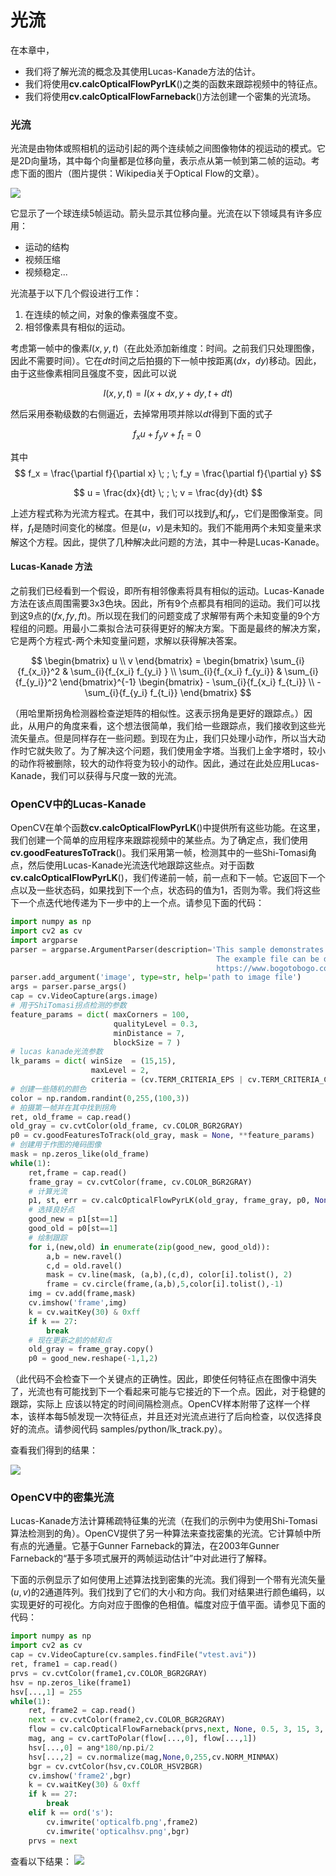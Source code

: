 # 光流


 
  

在本章中，
- 我们将了解光流的概念及其使用Lucas-Kanade方法的估计。
- 我们将使用**cv.calcOpticalFlowPyrLK**()之类的函数来跟踪视频中的特征点。
- 我们将使用**cv.calcOpticalFlowFarneback**()方法创建一个密集的光流场。

### 光流

光流是由物体或照相机的运动引起的两个连续帧之间图像物体的视运动的模式。它是2D向量场，其中每个向量都是位移向量，表示点从第一帧到第二帧的运动。考虑下面的图片（图片提供：Wikipedia关于Optical Flow的文章）。

![](http://qiniu.aihubs.net/optical_flow_basic1.jpg)

它显示了一个球连续5帧运动。箭头显示其位移向量。光流在以下领域具有许多应用：
- 运动的结构
- 视频压缩
- 视频稳定...

光流基于以下几个假设进行工作：
1. 在连续的帧之间，对象的像素强度不变。
2. 相邻像素具有相似的运动。

考虑第一帧中的像素$I(x,y,t)$（在此处添加新维度：时间。之前我们只处理图像，因此不需要时间）。它在$dt$时间之后拍摄的下一帧中按距离$(dx，dy)$移动。因此，由于这些像素相同且强度不变，因此可以说

$$
I(x,y,t) = I(x+dx, y+dy, t+dt)
$$

然后采用泰勒级数的右侧逼近，去掉常用项并除以$dt$得到下面的式子

$$
f_x u + f_y v + f_t = 0 \;
$$

其中
$$
f_x = \frac{\partial f}{\partial x} \; ; \; f_y = \frac{\partial f}{\partial y}
$$

$$
u = \frac{dx}{dt} \; ; \; v = \frac{dy}{dt}
$$

上述方程式称为光流方程式。在其中，我们可以找到$f_x$和$f_y$，它们是图像渐变。同样，$f_t$是随时间变化的梯度。但是$(u，v)$是未知的。我们不能用两个未知变量来求解这个方程。因此，提供了几种解决此问题的方法，其中一种是Lucas-Kanade。

#### Lucas-Kanade 方法

之前我们已经看到一个假设，即所有相邻像素将具有相似的运动。Lucas-Kanade方法在该点周围需要3x3色块。因此，所有9个点都具有相同的运动。我们可以找到这9点的$(fx,fy,ft)$。所以现在我们的问题变成了求解带有两个未知变量的9个方程组的问题。用最小二乘拟合法可获得更好的解决方案。下面是最终的解决方案，它是两个方程式-两个未知变量问题，求解以获得解决答案。

$$
\begin{bmatrix} u \\ v \end{bmatrix} = \begin{bmatrix} \sum_{i}{f_{x_i}}^2 & \sum_{i}{f_{x_i} f_{y_i} } \\ \sum_{i}{f_{x_i} f_{y_i}} & \sum_{i}{f_{y_i}}^2 \end{bmatrix}^{-1} \begin{bmatrix} - \sum_{i}{f_{x_i} f_{t_i}} \\ - \sum_{i}{f_{y_i} f_{t_i}} \end{bmatrix}
$$

（用哈里斯拐角检测器检查逆矩阵的相似性。这表示拐角是更好的跟踪点。）因此，从用户的角度来看，这个想法很简单，我们给一些跟踪点，我们接收到这些光流矢量点。但是同样存在一些问题。到现在为止，我们只处理小动作，所以当大动作时它就失败了。为了解决这个问题，我们使用金字塔。当我们上金字塔时，较小的动作将被删除，较大的动作将变为较小的动作。因此，通过在此处应用Lucas-Kanade，我们可以获得与尺度一致的光流。

### OpenCV中的Lucas-Kanade

OpenCV在单个函数**cv.calcOpticalFlowPyrLK**()中提供所有这些功能。在这里，我们创建一个简单的应用程序来跟踪视频中的某些点。为了确定点，我们使用**cv.goodFeaturesToTrack**()。我们采用第一帧，检测其中的一些Shi-Tomasi角点，然后使用Lucas-Kanade光流迭代地跟踪这些点。对于函数**cv.calcOpticalFlowPyrLK**()，我们传递前一帧，前一点和下一帧。它返回下一个点以及一些状态码，如果找到下一个点，状态码的值为1，否则为零。我们将这些下一个点迭代地传递为下一步中的上一个点。请参见下面的代码：

```python
import numpy as np
import cv2 as cv
import argparse
parser = argparse.ArgumentParser(description='This sample demonstrates Lucas-Kanade Optical Flow calculation. \
                                              The example file can be downloaded from: \
                                              https://www.bogotobogo.com/python/OpenCV_Python/images/mean_shift_tracking/slow_traffic_small.mp4')
parser.add_argument('image', type=str, help='path to image file')
args = parser.parse_args()
cap = cv.VideoCapture(args.image)
# 用于ShiTomasi拐点检测的参数
feature_params = dict( maxCorners = 100,
                       qualityLevel = 0.3,
                       minDistance = 7,
                       blockSize = 7 )
# lucas kanade光流参数
lk_params = dict( winSize  = (15,15),
                  maxLevel = 2,
                  criteria = (cv.TERM_CRITERIA_EPS | cv.TERM_CRITERIA_COUNT, 10, 0.03))
# 创建一些随机的颜色
color = np.random.randint(0,255,(100,3))
# 拍摄第一帧并在其中找到拐角
ret, old_frame = cap.read()
old_gray = cv.cvtColor(old_frame, cv.COLOR_BGR2GRAY)
p0 = cv.goodFeaturesToTrack(old_gray, mask = None, **feature_params)
# 创建用于作图的掩码图像
mask = np.zeros_like(old_frame)
while(1):
    ret,frame = cap.read()
    frame_gray = cv.cvtColor(frame, cv.COLOR_BGR2GRAY)
    # 计算光流
    p1, st, err = cv.calcOpticalFlowPyrLK(old_gray, frame_gray, p0, None, **lk_params)
    # 选择良好点
    good_new = p1[st==1]
    good_old = p0[st==1]
    # 绘制跟踪
    for i,(new,old) in enumerate(zip(good_new, good_old)):
        a,b = new.ravel()
        c,d = old.ravel()
        mask = cv.line(mask, (a,b),(c,d), color[i].tolist(), 2)
        frame = cv.circle(frame,(a,b),5,color[i].tolist(),-1)
    img = cv.add(frame,mask)
    cv.imshow('frame',img)
    k = cv.waitKey(30) & 0xff
    if k == 27:
        break
    # 现在更新之前的帧和点
    old_gray = frame_gray.copy()
    p0 = good_new.reshape(-1,1,2)
```

（此代码不会检查下一个关键点的正确性。因此，即使任何特征点在图像中消失了，光流也有可能找到下一个看起来可能与它接近的下一个点。因此，对于稳健的跟踪，实际上 应该以特定的时间间隔检测点。OpenCV样本附带了这样一个样本，该样本每5帧发现一次特征点，并且还对光流点进行了后向检查，以仅选择良好的流点。请参阅代码 samples/python/lk_track.py）。

查看我们得到的结果：

![](http://qiniu.aihubs.net/opticalflow_lk.jpg)

### OpenCV中的密集光流

Lucas-Kanade方法计算稀疏特征集的光流（在我们的示例中为使用Shi-Tomasi算法检测到的角）。OpenCV提供了另一种算法来查找密集的光流。它计算帧中所有点的光通量。它基于Gunner Farneback的算法，在2003年Gunner Farneback的“基于多项式展开的两帧运动估计”中对此进行了解释。

下面的示例显示了如何使用上述算法找到密集的光流。我们得到一个带有光流矢量$(u,v)$的2通道阵列。我们找到了它们的大小和方向。我们对结果进行颜色编码，以实现更好的可视化。方向对应于图像的色相值。幅度对应于值平面。请参见下面的代码： 

```python
import numpy as np
import cv2 as cv
cap = cv.VideoCapture(cv.samples.findFile("vtest.avi"))
ret, frame1 = cap.read()
prvs = cv.cvtColor(frame1,cv.COLOR_BGR2GRAY)
hsv = np.zeros_like(frame1)
hsv[...,1] = 255
while(1):
    ret, frame2 = cap.read()
    next = cv.cvtColor(frame2,cv.COLOR_BGR2GRAY)
    flow = cv.calcOpticalFlowFarneback(prvs,next, None, 0.5, 3, 15, 3, 5, 1.2, 0)
    mag, ang = cv.cartToPolar(flow[...,0], flow[...,1])
    hsv[...,0] = ang*180/np.pi/2
    hsv[...,2] = cv.normalize(mag,None,0,255,cv.NORM_MINMAX)
    bgr = cv.cvtColor(hsv,cv.COLOR_HSV2BGR)
    cv.imshow('frame2',bgr)
    k = cv.waitKey(30) & 0xff
    if k == 27:
        break
    elif k == ord('s'):
        cv.imwrite('opticalfb.png',frame2)
        cv.imwrite('opticalhsv.png',bgr)
    prvs = next
```

查看以下结果：
![](http://qiniu.aihubs.net/opticalfb.jpg)